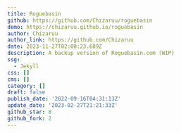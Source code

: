 ```yaml
---
title: Roguebasin
github: https://github.com/Chizaruu/roguebasin
demo: https://chizaruu.github.io/roguebasin
author: Chizaruu
author_link: https://github.com/Chizaruu
date: 2023-11-27T02:00:23.689Z
description: A backup version of Roguebasin.com (WIP)
ssg:
  - Jekyll
css: []
cms: []
category: []
draft: false
publish_date: '2022-09-16T04:31:13Z'
update_date: '2023-02-27T21:21:33Z'
github_star: 8
github_fork: 2
---
```

